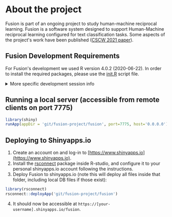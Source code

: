 # About the project

Fusion is part of an ongoing project to study human-machine reciprocal learning. Fusion is a software system designed to support Human-Machine reciprocal learning configured for text classification tasks. Some aspects of the project's work have been published ([CSCW 2021 paper](https://doi.org/10.1145/3479587)).


## Fusion Development Requirements

For Fusion's development we used R version 4.0.2 (2020-06-22).
In order to install the required packages, please use the [init.R](fusion/init.R) script file.

<details><summary>More specific development session info</summary>
<p>

R version 4.0.2 (2020-06-22)
Platform: x86_64-pc-linux-gnu (64-bit)
Running under: Ubuntu 20.10

attached base packages:
[1] grid      stats     graphics  grDevices utils     datasets  methods   base     

other attached packages:
 [1] shinydashboardPlus_0.7.5 shinyWidgets_0.5.4       shinydashboard_0.7.1     openxlsx_4.2.3          
 [5] httr_1.4.2               jsonlite_1.7.2           d3Tree_0.2.2             shinyPagerUI_0.2.0      
 [9] tidytext_0.3.0           highcharter_0.8.2        vip_0.3.2                ggthemes_4.2.0          
[13] pool_0.1.5               odbc_1.3.0               htmlTable_2.1.0          compareDF_2.3.1         
[17] DT_0.17                  forcats_0.5.0            stringr_1.4.0            dplyr_1.0.2             
[21] purrr_0.3.4              readr_1.4.0              tidyr_1.1.2              tibble_3.0.4            
[25] tidyverse_1.3.0          rsample_0.0.8            caTools_1.18.0           wesanderson_0.3.6       
[29] anytime_0.3.9            waffle_0.7.0             e1071_1.7-4              DMwR_0.4.1              
[33] AUC_0.3.0                caret_6.0-86             ggplot2_3.3.3            lattice_0.20-41         
[37] glmnet_4.0-2             Matrix_1.2-18            lsa_0.73.2               text2vec_0.6            
[41] SnowballC_0.7.0          tm_0.7-8                 NLP_0.2-1                qdap_2.4.3              
[45] RColorBrewer_1.1-2       qdapTools_1.3.5          qdapRegex_0.7.2          qdapDictionaries_1.0.7  
[49] config_0.3.1             shiny_1.5.0             

</p>
</details>


## Running a local server (accessible from remote clients on port 7775)
```R
library(shiny)
runApp(appDir = 'git/fusion-project/fusion', port=7775, host='0.0.0.0')
```

## Deploying to Shinyapps.io

1. Create an account on and log-in to [https://www.shinyapps.io](https://www.shinyapps.io).
2. Install the [rsconnect](https://cran.r-project.org/web/packages/rsconnect/index.html) package inside R-studio, and configure it to your personal shinyapps.io account following the instructions. 
3. Deploy Fusion to shinyapps.io (note this will deploy all files inside that folder, including local DB files if those exist):
```R
library(rsconnect)
rsconnect::deployApp('git/fusion-project/fusion')
```
4. It should now be accessible at `https://[your-username].shinyapps.io/fusion`.

